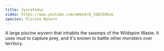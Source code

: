 ```yaml
---
title: Jyuratodus
video: https://www.youtube.com/embed/D_lQ8Ck08uU
species: Piscine Wyvern
---
```


A large piscine wyvern that inhabits the swamps of the Wildspire Waste.
It uses mud to capture prey, and it's known to battle other monsters over territory.
